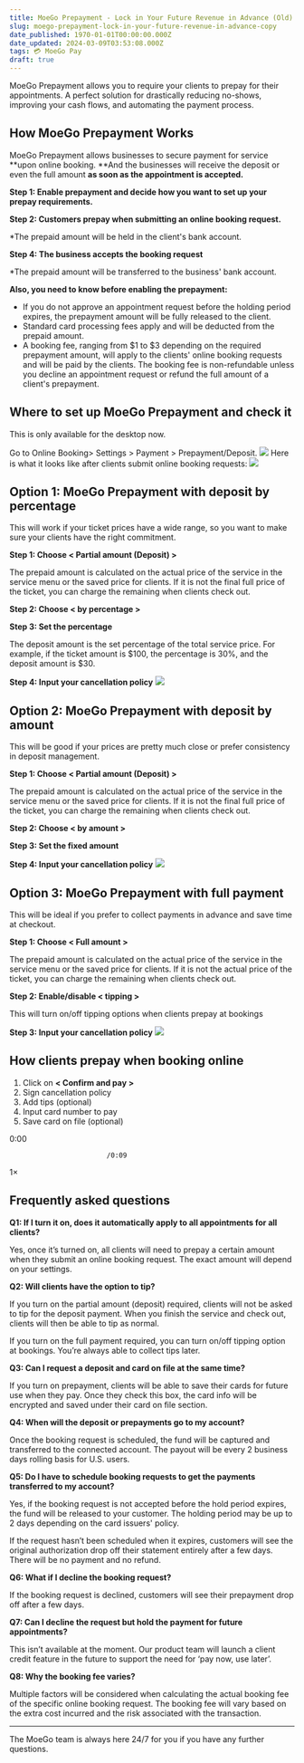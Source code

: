```yaml
---
title: MoeGo Prepayment - Lock in Your Future Revenue in Advance (Old)
slug: moego-prepayment-lock-in-your-future-revenue-in-advance-copy
date_published: 1970-01-01T00:00:00.000Z
date_updated: 2024-03-09T03:53:08.000Z
tags: 💳 MoeGo Pay
draft: true
---
```


MoeGo Prepayment allows you to require your clients to prepay for their appointments. A perfect solution for drastically reducing no-shows, improving your cash flows, and automating the payment process.

## How MoeGo Prepayment Works

MoeGo Prepayment allows businesses to secure payment for service **upon online booking. **And the businesses will receive the deposit or even the full amount **as soon as the appointment is accepted.**

**Step 1: Enable prepayment and decide how you want to set up your prepay requirements.**

**Step 2: Customers prepay when submitting an online booking request.**

*The prepaid amount will be held in the client's bank account.

**Step 4: The business accepts the booking request**

*The prepaid amount will be transferred to the business' bank account.

**Also, you need to know before enabling the prepayment:**

- If you do not approve an appointment request before the holding period expires, the prepayment amount will be fully released to the client.
- Standard card processing fees apply and will be deducted from the prepaid amount.
- A booking fee, ranging from $1 to $3 depending on the required prepayment amount, will apply to the clients' online booking requests and will be paid by the clients. The booking fee is non-refundable unless you decline an appointment request or refund the full amount of a client's prepayment.

##  Where to set up MoeGo Prepayment and check it

This is only available for the desktop now.

Go to Online Booking> Settings > Payment > Prepayment/Deposit.
![](__GHOST_URL__/content/images/2023/08/Frame-427319939.png)
Here is what it looks like after clients submit online booking requests:
![](__GHOST_URL__/content/images/2023/08/Frame-427319940-1.png)
## Option 1: MoeGo Prepayment with deposit by percentage

This will work if your ticket prices have a wide range, so you want to make sure your clients have the right commitment.

**Step 1: Choose < Partial amount (Deposit) >**

The prepaid amount is calculated on the actual price of the service in the service menu or the saved price for clients. If it is not the final full price of the ticket, you can charge the remaining when clients check out.

**Step 2: Choose < by percentage >**

**Step 3: Set the percentage**

The deposit amount is the set percentage of the total service price. For example, if the ticket amount is $100, the percentage is 30%, and the deposit amount is $30.

**Step 4: Input your cancellation policy**
![](__GHOST_URL__/content/images/2023/08/Frame-427319938.png)
## Option 2: MoeGo Prepayment with deposit by amount

This will be good if your prices are pretty much close or prefer consistency in deposit management.

**Step 1: Choose < Partial amount (Deposit) >**

The prepaid amount is calculated on the actual price of the service in the service menu or the saved price for clients. If it is not the final full price of the ticket, you can charge the remaining when clients check out.

**Step 2: Choose < by amount >**

**Step 3: Set the fixed amount**

**Step 4: Input your cancellation policy**
![](__GHOST_URL__/content/images/2023/08/Frame-42731993812.png)
## Option 3: MoeGo Prepayment with full payment

This will be ideal if you prefer to collect payments in advance and save time at checkout.

**Step 1: Choose < Full amount >**

The prepaid amount is calculated on the actual price of the service in the service menu or the saved price for clients. If it is not the actual price of the ticket, you can charge the remaining when clients check out.

**Step 2: Enable/disable < tipping >**

This will turn on/off tipping options when clients prepay at bookings

**Step 3: Input your cancellation policy**
![](__GHOST_URL__/content/images/2023/08/Frame-42731993899.png)
## How clients prepay when booking online

1. Click on **< Confirm and pay >**
2. Sign cancellation policy
3. Add tips (optional)
4. Input card number to pay
5. Save card on file (optional)

0:00

                            /0:09
1×

## **Frequently asked questions**

**Q1: If I turn it on, does it automatically apply to all appointments for all clients?**

Yes, once it’s turned on, all clients will need to prepay a certain amount when they submit an online booking request. The exact amount will depend on your settings.

**Q2: Will clients have the option to tip?**

If you turn on the partial amount (deposit) required, clients will not be asked to tip for the deposit payment. When you finish the service and check out, clients will then be able to tip as normal.

If you turn on the full payment required, you can turn on/off tipping option at bookings. You’re always able to collect tips later.

**Q3: Can I request a deposit and card on file at the same time?**

If you turn on prepayment, clients will be able to save their cards for future use when they pay. Once they check this box, the card info will be encrypted and saved under their card on file section.

**Q4: When will the deposit or prepayments go to my account?**

Once the booking request is scheduled, the fund will be captured and transferred to the connected account. The payout will be every 2 business days rolling basis for U.S. users.

**Q5: Do I have to schedule booking requests to get the payments transferred to my account?**

Yes, if the booking request is not accepted before the hold period expires, the fund will be released to your customer. The holding period may be up to 2 days depending on the card issuers' policy.

If the request hasn’t been scheduled when it expires, customers will see the original authorization drop off their statement entirely after a few days. There will be no payment and no refund.

**Q6: What if I decline the booking request?**

If the booking request is declined, customers will see their prepayment drop off after a few days. 

**Q7: Can I decline the request but hold the payment for future appointments?**

This isn’t available at the moment. Our product team will launch a client credit feature in the future to support the need for ‘pay now, use later’.

**Q8: Why the booking fee varies?**

Multiple factors will be considered when calculating the actual booking fee of the specific online booking request. The booking fee will vary based on the extra cost incurred and the risk associated with the transaction.

---

The MoeGo team is always here 24/7 for you if you have any further questions.
